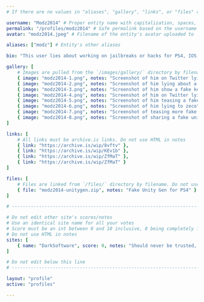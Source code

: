 ```yaml
---
# If there are no values in "aliases", "gallery", "links", or "files" comment that line out, do not just leave them empty

username: "Modz2014" # Proper entity name with capitalization, spaces, special characters, etc
permalink: "/profiles/modz2014" # Safe permalink based on the username (Lowercase & URI Decode), need to automate this
avatar: "modz2014.jpeg" # Filename of the entity's avatar uploaded to `/images/avatars/` directory, it will be displayed at 200px*200px. Will be `/images/avatars/blank.png` if commented out/blank

aliases: ["modz"] # Entity's other aliases

bio: "This user lies about working on jailbreaks or hacks for PS4, IOS, PS3 and PSVITA and has many times posted fake exploits claiming they are a different firmware but most of the time are just re-branded previous exploits by Specter or others and generally seeks attention" # Entities bio, can use minimal HTML

gallery: [
    # Images are pulled from the `/images/gallery/` directory by filename. Do not use HTML in notes
    { image: "modz2014-1.png", notes: "Screenshot of him on Twitter lying about Hacking a 3K PS3 and dumping the EID key which for now isnt possible on 3Ks" },
    { image: "modz2014-2.png", notes: "Screenshot of him lying about a PS4 cold boot exploit" },
    { image: "modz2014-3.png", notes: "Screenshot of him show a fake kernel exploit" },
    { image: "modz2014-4.png", notes: "Screenshot of him on Twitter lying about Hacking a 3K PS3 and dumping the EID key which for now isnt possible on 3Ks" },
    { image: "modz2014-5.png", notes: "Screenshot of him teasing a fake kernel exploit" },
    { image: "modz2014-6.png", notes: "Screenshot of him lying to zeco" },
    { image: "modz2014-7.png", notes: "Screenshot of teasing more fake shit" },
    { image: "modz2014-8.png", notes: "Screenshot of sharing a fake unity gen" }
]

links: [
    # All links must be archive.is links. Do not use HTML in notes
    { link: "https://archive.is/wip/8vftv" },
    { link: "https://archive.is/wip/KEv1b" },
    { link: "https://archive.is/wip/ZfMaT" },
    { link: "https://archive.is/wip/ZfMaT" }
]

files: [
    # Files are linked from `/files/` directory by filename. Do not use HTML in notes
    { file: "modz2014-unitygen.zip", notes: "Fake Unity Gen for PS4" }
]

# -----------------------------------------------------------------------------

# Do not edit other site's scores/notes
# Use an identical site name for all your votes
# Score must be an int between 0 and 10 inclusive, 0 being completely fake, 10 being 100% real
# Do not use HTML in notes
sites: [
    { name: "DarkSoftware", score: 0, notes: "Should never be trusted, like attention" }
]

# Do not edit below this line
# -----------------------------------------------------------------------------

layout: "profile"
active: "profiles"

---
```

